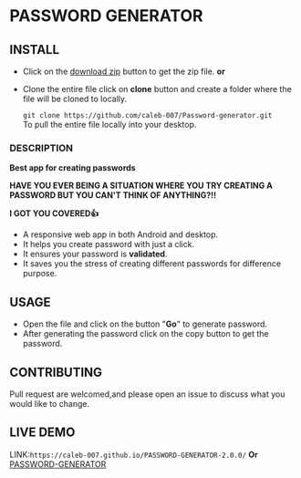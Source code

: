 # PASSWORD GENERATOR

## INSTALL
 * Click on the [download zip](https://github.com/caleb-007/PASSWORD-GENERATOR-2.0.0/archive/master.zip) button to get the zip file.
                     **or**
 * Clone the entire file click on **clone** button and create a folder where the file will be cloned to locally.
     
   ```git clone https://github.com/caleb-007/Password-generator.git```\
  To pull the entire file locally into your desktop.
### DESCRIPTION
**Best app for creating passwords**

**HAVE YOU EVER BEING A SITUATION WHERE YOU TRY CREATING A PASSWORD BUT YOU CAN'T THINK OF ANYTHING?!!**
 
**I GOT YOU COVERED👍**
* A responsive web app in both Android and desktop.
* It helps you create password with just a click.
* It ensures your password is **validated**.
* It saves you the stress of creating different passwords for difference purpose.


## USAGE 
* Open the file and click on the button "**Go**" to generate password.
* After generating the password click on the copy button to get the password.

## CONTRIBUTING 
 Pull request are welcomed,and please open an issue to discuss what you would like to change.
## LIVE DEMO
  LINK:```https://caleb-007.github.io/PASSWORD-GENERATOR-2.0.0/```
**Or**
[PASSWORD-GENERATOR](https://caleb-007.github.io/PASSWORD-GENERATOR-2.0.0/)
